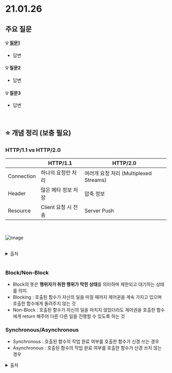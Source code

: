# 21.01.26

## 주요 질문

#### 💡 [질문1](#개념1)
   * 답변
   
#### 💡 질문2
   * 답변
   
#### 💡 질문3
   * 답변



<br/>

## ⭐ 개념 정리 (보충 필요)

### HTTP/1.1 vs HTTP/2.0
   ||HTTP/1.1|HTTP/2.0|
   |-|-|-|
   |Connection|하나의 요청만 처리|여러개 요청 처리 (Multiplexed Streams)|
   |Header|많은 메타 정보 저장|압축 정보|
   |Resource|Client 요청 시 전송|Server Push|

<br/>

![image](https://user-images.githubusercontent.com/36289638/105859000-5c1bfe80-602f-11eb-8830-4d47c3786e5e.png)


<br/>

   <details markdown="1">
    <summary>출처</summary>
    https://lalwr.blogspot.com/2019/01/http1-vs-http2.html
  </details>

<br/>

### Block/Non-Block
   * Block의 뜻은 **행위자가 취한 행위가 막힌 상태**를 의미하며 제한되고 대기하는 상태를 의미
   * Blocking : 호출된 함수가 자신의 일을 마칠 때까지 제어권을 계속 가지고 있으며 호출한 함수에게 돌려주지 않는 것
   * Non-Block : 호출된 함수가 자신의 일을 마치지 않았더라도 제어권을 호출한 함수에게 return 해주어 다른 다른 일을 진행할 수 있도록 하는 것


### Synchronous/Asynchronous
   * Synchronous : 호출된 함수의 작업 완료 여부를 호출한 함수가 신경 쓰는 경우
   * Asynchronous : 호출된 함수의 작업 완료 여부를 호출한 함수가 신경 쓰지 않는 경우

   <details markdown="1">
    <summary>출처</summary>
    https://musma.github.io/2019/04/17/blocking-and-synchronous.html
  </details>

<br/>
